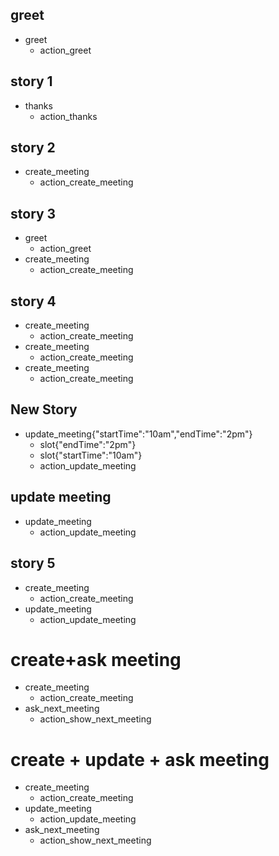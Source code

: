 ## greet
* greet
  - action_greet

## story 1
* thanks
  - action_thanks

## story 2
* create_meeting
  - action_create_meeting

## story 3
* greet
  - action_greet
* create_meeting
  - action_create_meeting

## story 4
* create_meeting
  - action_create_meeting
* create_meeting
  - action_create_meeting
* create_meeting
  - action_create_meeting

## New Story
* update_meeting{"startTime":"10am","endTime":"2pm"}
    - slot{"endTime":"2pm"}
    - slot{"startTime":"10am"}
    - action_update_meeting

## update meeting
* update_meeting
  - action_update_meeting

## story 5
* create_meeting
  - action_create_meeting
* update_meeting
  - action_update_meeting

# create+ask meeting
* create_meeting
  - action_create_meeting
* ask_next_meeting
  - action_show_next_meeting

# create + update + ask meeting
* create_meeting
  - action_create_meeting
* update_meeting
  - action_update_meeting
* ask_next_meeting
  - action_show_next_meeting

